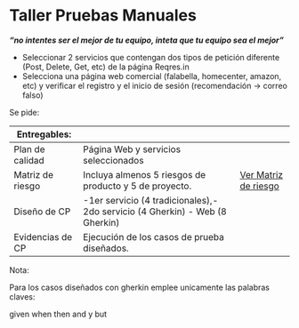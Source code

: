 # Taller Pruebas Manuales

***“no intentes ser el mejor de tu equipo, inteta que tu equipo sea el mejor”***

- Seleccionar 2 servicios que contengan dos tipos de petición diferente (Post, Delete, Get, etc) de la página Reqres.in
- Selecciona una página web comercial (falabella, homecenter, amazon, etc) y verificar el registro y el inicio de sesión (recomendación -> correo falso)

Se pide: 

| Entregables:  |  |  |
| --- | --- | --- |
| Plan de calidad | Página Web y servicios seleccionados |
| Matriz de riesgo | Incluya almenos 5 riesgos de producto y 5 de proyecto. | [Ver Matriz de riesgo](https://docs.google.com/spreadsheets/d/1tTSrFP63eQhAj_7GiLQO2QACCh6JKk77/edit?rtpof=true)  |
| Diseño de CP | -1er servicio (4 tradicionales),- 2do servicio (4 Gherkin) - Web (8 Gherkin) |
| Evidencias de CP | Ejecución de los casos de prueba diseñados. |

Nota:

Para los casos diseñados con gherkin emplee unicamente las palabras claves:

given when then and y but
